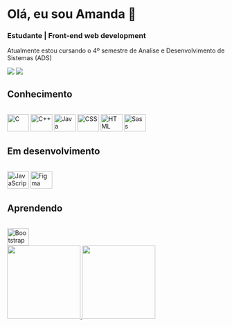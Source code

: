 # Olá, eu sou Amanda 👋
### Estudante | Front-end web development

Atualmente estou cursando o 4º semestre de Analise e Desenvolvimento de Sistemas (ADS)

<a href = "mailto:amanda.s.torres0@gmail.com"><img src="https://img.shields.io/badge/Gmail-D14836?style=for-the-badge&logo=gmail&logoColor=white" target="_blank"></a>
  <a href="https://www.linkedin.com/in/amanda-torres-11b928232" target="_blank"><img src="https://img.shields.io/badge/-LinkedIn-%230077B5?style=for-the-badge&logo=linkedin&logoColor=white" target="_blank"></a> 
  
## Conhecimento
<div style="display: inline-block;">
  <br>
  <img style="align: center; height: 40px; width: 50px;" alt="C" 
    src="https://cdn.jsdelivr.net/gh/devicons/devicon/icons/c/c-plain.svg" />
  <img style="align: center; height: 40px; width: 50px;" alt="C++" 
    src="https://cdn.jsdelivr.net/gh/devicons/devicon/icons/cplusplus/cplusplus-plain.svg" />
  <img style="align: center; height: 40px; width: 50px;" alt="Java" 
    src="https://cdn.jsdelivr.net/gh/devicons/devicon/icons/java/java-original.svg" />
  <img style="align: center; height: 40px; width: 50px;" alt="CSS" 
    src="https://cdn.jsdelivr.net/gh/devicons/devicon/icons/css3/css3-plain.svg" />
  <img style="align: center; height: 40px; width: 50px;" alt="HTML" 
    src="https://cdn.jsdelivr.net/gh/devicons/devicon/icons/html5/html5-plain.svg" />
  <img style="align: center; height: 40px; width: 50px;" alt="Sass" 
    src="https://cdn.jsdelivr.net/gh/devicons/devicon/icons/sass/sass-original.svg"" />
  <br>
</div>

## Em desenvolvimento
<div style="display: inline-block;">
  <br>
  <img style="align: center; height: 40px; width: 50px;" alt="JavaScript" 
    src="https://cdn.jsdelivr.net/gh/devicons/devicon/icons/javascript/javascript-original.svg" />
  <img style="align: center; height: 40px; width: 50px;" alt="Figma" 
    src="https://cdn.jsdelivr.net/gh/devicons/devicon/icons/figma/figma-original.svg"" />
  <br>
</div>

## Aprendendo
<div style="display: inline-block;">
  <br>
  <img style="align: center; height: 40px; width: 50px;" alt="Bootstrap" 
    src="https://cdn.jsdelivr.net/gh/devicons/devicon/icons/bootstrap/bootstrap-original.svg" />
</div>

<br/>
<div style="display: inline-block;">
  <a href="https://github.com/4Maddy">
  <img height="169em" src="https://github-readme-stats.vercel.app/api?username=4Maddy&show_icons=true&bg_color=0D1117&border_color=f7394e&title_color=F0DB4F&text_color=C9D1CC&icon_color=f08a4f&ring_color=F0DB4F&include_all_commits=true&count_private=true"/>
  <img height="169em" src="https://github-readme-stats.vercel.app/api/top-langs/?username=4Maddy&layout=compact&langs_count=10&bg_color=0D1117&border_color=f7394e&title_color=F0DB4F&text_color=C9D1CC"/>
</div>
